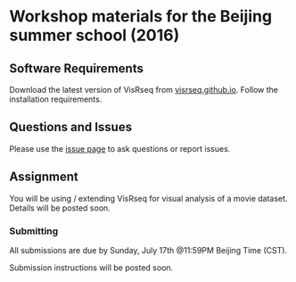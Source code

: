 # Workshop materials for the Beijing summer school (2016)


## Software Requirements
Download the latest version of VisRseq from [visrseq.github.io](http://visrseq.github.io). Follow the installation requirements.

## Questions and Issues
Please use the [issue page](https://github.com/hyounesy/beijing2016/issues) to ask questions or report issues.

## Assignment
You will be using / extending VisRseq for visual analysis of a movie dataset. Details will be posted soon.

### Submitting
All submissions are due by Sunday, July 17th @11:59PM Beijing Time (CST).

Submission instructions will be posted soon.


